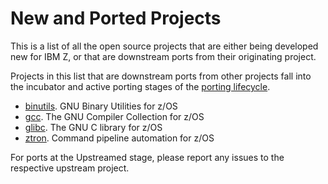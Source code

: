 # New and Ported Projects

This is a list of all the open source projects that are either being developed new for IBM Z, or that are downstream ports from their originating project.

Projects in this list that are downstream ports from other projects fall into the incubator and active porting stages of the [porting lifecycle](./porting_lifecycle.md).

- [binutils](./binutils/README.md).  GNU Binary Utilities for z/OS
- [gcc](./gcc/README.md).  The GNU Compiler Collection for z/OS
- [glibc](./glibc/README.md).  The GNU C library for z/OS
- [ztron](./ztron/README.md).  Command pipeline automation for z/OS

For ports at the Upstreamed stage, please report any issues to the respective upstream project.
